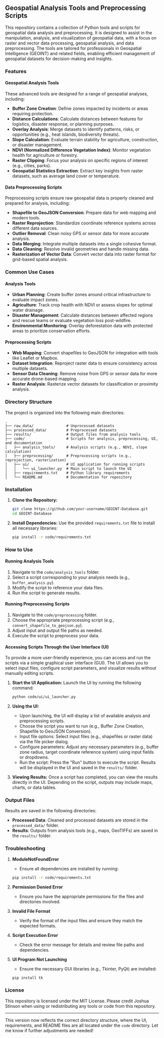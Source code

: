 ## Geospatial Analysis Tools and Preprocessing Scripts

This repository contains a collection of Python tools and scripts for geospatial data analysis and preprocessing. It is designed to assist in the manipulation, analysis, and visualization of geospatial data, with a focus on raster and vector data processing, geospatial analysis, and data preprocessing. The tools are tailored for professionals in Geospatial Intelligence (GEOINT) and related fields, enabling efficient management of geospatial datasets for decision-making and insights.

### Features

#### Geospatial Analysis Tools

These advanced tools are designed for a range of geospatial analyses, including:

- **Buffer Zone Creation**: Define zones impacted by incidents or areas requiring protection.
- **Distance Calculations**: Calculate distances between features for logistics, disaster response, or planning purposes.
- **Overlay Analysis**: Merge datasets to identify patterns, risks, or opportunities (e.g., heat islands, biodiversity threats).
- **Slope Calculation**: Evaluate terrain stability for agriculture, construction, or disaster management.
- **NDVI (Normalized Difference Vegetation Index)**: Monitor vegetation health for agriculture or forestry.
- **Raster Clipping**: Focus your analysis on specific regions of interest (e.g., cities, parks).
- **Geospatial Statistics Extraction**: Extract key insights from raster datasets, such as average land cover or temperature.

#### Data Preprocessing Scripts

Preprocessing scripts ensure raw geospatial data is properly cleaned and prepared for analysis, including:

- **Shapefile to GeoJSON Conversion**: Prepare data for web mapping and modern tools.
- **Raster Reprojection**: Standardize coordinate reference systems across different data sources.
- **Outlier Removal**: Clean noisy GPS or sensor data for more accurate analysis.
- **Data Merging**: Integrate multiple datasets into a single cohesive format.
- **Data Cleaning**: Resolve invalid geometries and handle missing data.
- **Rasterization of Vector Data**: Convert vector data into raster format for grid-based spatial analysis.

### Common Use Cases

#### Analysis Tools
- **Urban Planning**: Create buffer zones around critical infrastructure to evaluate impact zones.
- **Agriculture**: Track crop health with NDVI or assess slopes for optimal water drainage.
- **Disaster Management**: Calculate distances between affected regions and rescue teams or evaluate vegetation loss post-wildfire.
- **Environmental Monitoring**: Overlay deforestation data with protected areas to prioritize conservation efforts.

#### Preprocessing Scripts
- **Web Mapping**: Convert shapefiles to GeoJSON for integration with tools like Leaflet or Mapbox.
- **Dataset Integration**: Reproject raster data to ensure consistency across multiple datasets.
- **Sensor Data Cleaning**: Remove noise from GPS or sensor data for more accurate drone-based mapping.
- **Raster Analysis**: Rasterize vector datasets for classification or proximity analysis.

### Directory Structure

The project is organized into the following main directories:

```plaintext
.
├── raw_data/               # Unprocessed datasets
├── processed_data/         # Preprocessed datasets
├── results/                # Output files from analysis tools
├── code/                   # Scripts for analysis, preprocessing, UI, and documentation
│   ├── analysis_tools/     # Analysis scripts (e.g., NDVI, slope calculation)
│   ├── preprocessing/      # Preprocessing scripts (e.g., reprojection, rasterization)
│   ├── ui/                 # UI application for running scripts
│   │   └── ui_launcher.py  # Main script to launch the UI
│   ├── requirements.txt    # Python library requirements
│   └── README.md           # Documentation for repository
```

### Installation

1. **Clone the Repository:**

   ```bash
   git clone https://github.com/your-username/GEOINT-Database.git
   cd GEOINT-Database
   ```

2. **Install Dependencies:**
   Use the provided `requirements.txt` file to install all necessary libraries:

   ```bash
   pip install -r code/requirements.txt
   ```

### How to Use

#### Running Analysis Tools

1. Navigate to the `code/analysis_tools` folder.
2. Select a script corresponding to your analysis needs (e.g., `buffer_analysis.py`).
3. Modify the script to reference your data files.
4. Run the script to generate results.

#### Running Preprocessing Scripts

1. Navigate to the `code/preprocessing` folder.
2. Choose the appropriate preprocessing script (e.g., `convert_shapefile_to_geojson.py`).
3. Adjust input and output file paths as needed.
4. Execute the script to preprocess your data.

#### Accessing Scripts Through the User Interface (UI)

To provide a more user-friendly experience, you can access and run the scripts via a simple graphical user interface (GUI). The UI allows you to select input files, configure script parameters, and visualize results without manually editing scripts.

1. **Start the UI Application:**
   Launch the UI by running the following command:

   ```bash
   python code/ui/ui_launcher.py
   ```

2. **Using the UI:**
   - Upon launching, the UI will display a list of available analysis and preprocessing scripts.
   - Choose the script you want to run (e.g., Buffer Zone Creation, Shapefile to GeoJSON Conversion).
   - Input file options: Select input files (e.g., shapefiles or raster data) via the file picker dialog.
   - Configure parameters: Adjust any necessary parameters (e.g., buffer zone radius, target coordinate reference system) using input fields or dropdowns.
   - Run the script: Press the "Run" button to execute the script. Results will be displayed in the UI and saved in the `results/` folder.

3. **Viewing Results:**
   Once a script has completed, you can view the results directly in the UI. Depending on the script, outputs may include maps, charts, or data tables.

### Output Files

Results are saved in the following directories:

- **Processed Data**: Cleaned and processed datasets are stored in the `processed_data/` folder.
- **Results**: Outputs from analysis tools (e.g., maps, GeoTIFFs) are saved in the `results/` folder.

### Troubleshooting

1. **ModuleNotFoundError**
   - Ensure all dependencies are installed by running:

   ```bash
   pip install -r code/requirements.txt
   ```

2. **Permission Denied Error**
   - Ensure you have the appropriate permissions for the files and directories involved.

3. **Invalid File Format**
   - Verify the format of the input files and ensure they match the expected formats.

4. **Script Execution Error**
   - Check the error message for details and review file paths and dependencies.

5. **UI Program Not Launching**
   - Ensure the necessary GUI libraries (e.g., Tkinter, PyQt) are installed:

   ```bash
   pip install tk
   ```

### License

This repository is licensed under the MIT License. Please credit Joshua Stinson when using or redistributing any tools or code from this repository.

---

This version now reflects the correct directory structure, where the UI, requirements, and README files are all located under the `code` directory. Let me know if further adjustments are needed!
